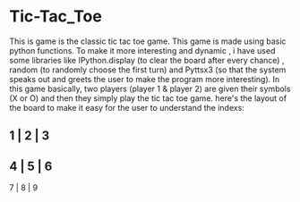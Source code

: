 # Tic-Tac_Toe
This is game is the classic tic tac toe game. This game is made using basic python functions. To make it more interesting and dynamic , i have used some libraries like IPython.display (to clear the board after every chance) , random (to randomly choose the first turn) and Pyttsx3 (so that the system speaks out and greets the user to make the program more interesting).
In this game basically, two players (player 1 & player 2) are given their symbols (X or O) and then they simply play the tic tac toe game.
here's the layout of the board to make it easy for the user to understand the indexs:

1 | 2 | 3
---------
4 | 5 | 6
---------
7 | 8 | 9
